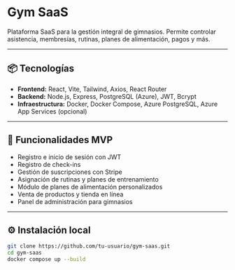 # Gym SaaS

Plataforma SaaS para la gestión integral de gimnasios. Permite controlar asistencia, membresías, rutinas, planes de alimentación, pagos y más.

---

## 📦 Tecnologías

-   **Frontend:** React, Vite, Tailwind, Axios, React Router
-   **Backend:** Node.js, Express, PostgreSQL (Azure), JWT, Bcrypt
-   **Infraestructura:** Docker, Docker Compose, Azure PostgreSQL, Azure App Services (opcional)

---

## 🚀 Funcionalidades MVP

-   Registro e inicio de sesión con JWT
-   Registro de check-ins
-   Gestión de suscripciones con Stripe
-   Asignación de rutinas y planes de entrenamiento
-   Módulo de planes de alimentación personalizados
-   Venta de productos y tienda en línea
-   Panel de administración para gimnasios

---

## ⚙️ Instalación local

```bash
git clone https://github.com/tu-usuario/gym-saas.git
cd gym-saas
docker compose up --build
```
